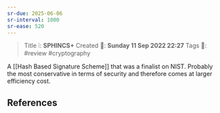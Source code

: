 ```yaml
---
sr-due: 2025-06-06
sr-interval: 1000
sr-ease: 520
---
```


> Title ❕: **SPHINCS+**
> Created 📅: **Sunday 11 Sep 2022 22:27**
  Tags 📎: #review #cryptography 

A [[Hash Based Signature Scheme]] that was a finalist on NIST. Probably the most conservative in terms of security and therefore comes at larger efficiency cost.


## References 
